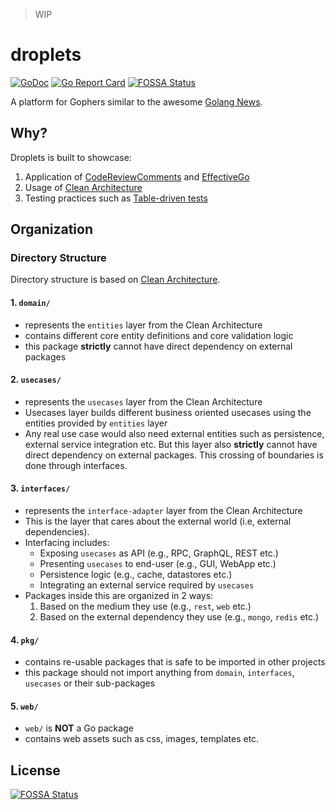 > WIP

# droplets

[![GoDoc](https://godoc.org/github.com/spy16/droplets?status.svg)](https://godoc.org/github.com/spy16/droplets) [![Go Report Card](https://goreportcard.com/badge/github.com/spy16/droplets)](https://goreportcard.com/report/github.com/spy16/droplets)
[![FOSSA Status](https://app.fossa.io/api/projects/git%2Bgithub.com%2Fspy16%2Fdroplets.svg?type=shield)](https://app.fossa.io/projects/git%2Bgithub.com%2Fspy16%2Fdroplets?ref=badge_shield)

A platform for Gophers similar to the awesome [Golang News](http://golangnews.com).

## Why?

Droplets is built to showcase:

1. Application of [CodeReviewComments](https://github.com/golang/go/wiki/CodeReviewComments) and [EffectiveGo](https://golang.org/doc/effective_go.html)
2. Usage of [Clean Architecture](http://blog.cleancoder.com/uncle-bob/2012/08/13/the-clean-architecture.html)
3. Testing practices such as [Table-driven tests](https://github.com/golang/go/wiki/TableDrivenTests)


## Organization

### Directory Structure

Directory structure is based on [Clean Architecture](http://blog.cleancoder.com/uncle-bob/2012/08/13/the-clean-architecture.html).


#### 1. `domain/`

- represents the `entities` layer from the Clean Architecture
- contains different core entity definitions and core validation logic
- this package **strictly** cannot have direct dependency on external packages

#### 2. `usecases/`

- represents the `usecases` layer from the Clean Architecture
- Usecases layer builds different business oriented usecases using the entities provided by `entities` layer
- Any real use case would also need external entities such as persistence, external service integration etc.
  But this layer also **strictly** cannot have direct dependency on external packages. This crossing of boundaries
  is done through interfaces.

#### 3. `interfaces/`

- represents the `interface-adapter` layer from the Clean Architecture
- This is the layer that cares about the external world (i.e, external dependencies).
- Interfacing includes:
    - Exposing `usecases` as API (e.g., RPC, GraphQL, REST etc.)
    - Presenting `usecases` to end-user (e.g., GUI, WebApp etc.)
    - Persistence logic (e.g., cache, datastores etc.)
    - Integrating an external service required by `usecases`
- Packages inside this are organized in 2 ways:
    1. Based on the medium they use (e.g., `rest`, `web` etc.)
    2. Based on the external dependency they use (e.g., `mongo`, `redis` etc.)

#### 4. `pkg/`

- contains re-usable packages that is safe to be imported in other projects
- this package should not import anything from `domain`, `interfaces`, `usecases` or their sub-packages


#### 5. `web/`

- `web/` is **NOT** a Go package
- contains web assets such as css, images, templates etc.

## License
[![FOSSA Status](https://app.fossa.io/api/projects/git%2Bgithub.com%2Fspy16%2Fdroplets.svg?type=large)](https://app.fossa.io/projects/git%2Bgithub.com%2Fspy16%2Fdroplets?ref=badge_large)
